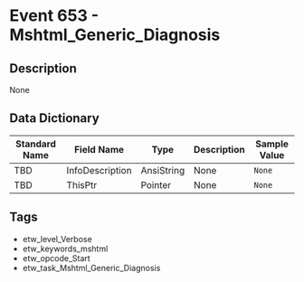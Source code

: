 # Event 653 - Mshtml_Generic_Diagnosis

## Description
None

## Data Dictionary
|Standard Name|Field Name|Type|Description|Sample Value|
|---|---|---|---|---|
|TBD|InfoDescription|AnsiString|None|`None`|
|TBD|ThisPtr|Pointer|None|`None`|

## Tags
* etw_level_Verbose
* etw_keywords_mshtml
* etw_opcode_Start
* etw_task_Mshtml_Generic_Diagnosis